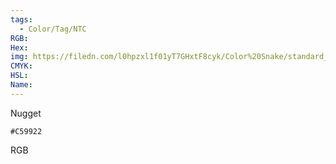 ```yaml
---
tags:
  - Color/Tag/NTC
RGB:
Hex:
img: https://filedn.com/l0hpzxl1f01yT7GHxtF8cyk/Color%20Snake/standard_csv_to_svg/%23/C59922.svg
CMYK:
HSL:
Name:
---
```

Nugget
```palette
#C59922
```
RGB
